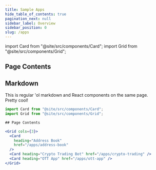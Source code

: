 ```yaml
---
title: Sample Apps
hide_table_of_contents: true
pagination_next: null
sidebar_label: Overview
sidebar_position: 0
slug: /apps
---
```


import Card from "@site/src/components/Card";
import Grid from "@site/src/components/Grid";

## Page Contents

<Grid cols={3}>
  <Card
    heading="Address Book"
    href="/apps/address-book"
  />
  <Card heading="Crypto Trading Bot" href="/apps/crypto-trading" />
  <Card heading="OTT App" href="/apps/ott-app" />
</Grid>

## Markdown

This is regular 'ol markdown and React components on the same page. Pretty cool!

```jsx
import Card from "@site/src/components/Card";
import Grid from "@site/src/components/Grid";

## Page Contents

<Grid cols={3}>
  <Card
    heading="Address Book"
    href="/apps/address-book"
  />
  <Card heading="Crypto Trading Bot" href="/apps/crypto-trading" />
  <Card heading="OTT App" href="/apps/ott-app" />
</Grid>
```